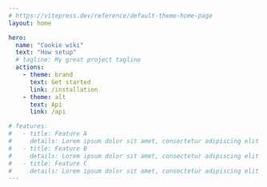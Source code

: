 ```yaml
---
# https://vitepress.dev/reference/default-theme-home-page
layout: home

hero:
  name: "Cookie wiki"
  text: "How setup"
  # tagline: My great project tagline
  actions:
    - theme: brand
      text: Get started
      link: /installation
    - theme: alt
      text: Api
      link: /api

# features:
#   - title: Feature A
#     details: Lorem ipsum dolor sit amet, consectetur adipiscing elit
#   - title: Feature B
#     details: Lorem ipsum dolor sit amet, consectetur adipiscing elit
#   - title: Feature C
#     details: Lorem ipsum dolor sit amet, consectetur adipiscing elit
---
```


